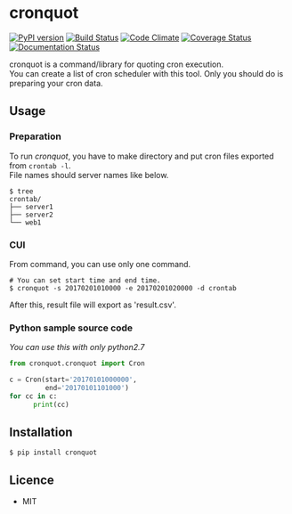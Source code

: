 # cronquot

[![PyPI version](https://badge.fury.io/py/cronquot.svg)](https://badge.fury.io/py/cronquot)
[![Build Status](https://travis-ci.org/pyohei/cronquot.svg?branch=master)](https://travis-ci.org/pyohei/cronquot)
[![Code Climate](https://codeclimate.com/github/pyohei/cronquot/badges/gpa.svg)](https://codeclimate.com/github/pyohei/cronquot)
[![Coverage Status](https://coveralls.io/repos/github/pyohei/cronquot/badge.svg?branch=master)](https://coveralls.io/github/pyohei/cronquot?branch=master)
[![Documentation Status](https://readthedocs.org/projects/cronquot/badge/?version=latest)](http://cronquot.readthedocs.io/en/latest/?badge=latest)

cronquot is a command/library for quoting cron execution.    
You can create a list of cron scheduler with this tool.
Only you should do is preparing your cron data.

## Usage

### Preparation

To run _cronquot_, you have to make directory and put cron files exported from `crontab -l`.  
File names should server names like below.

```
$ tree
crontab/
├── server1
├── server2
└── web1
```

### CUI

From command, you can use only one command.

```
# You can set start time and end time.
$ cronquot -s 20170201010000 -e 20170201020000 -d crontab
```

After this, result file will export as 'result.csv'.

### Python sample source code

*You can use this with only python2.7*


```python
from cronquot.cronquot import Cron

c = Cron(start='20170101000000',
         end='20170101101000')
for cc in c:
      print(cc)
```

## Installation

```
$ pip install cronquot
```


## Licence

* MIT

